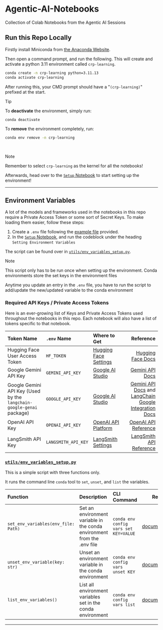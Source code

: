 # Agentic-AI-Notebooks

Collection of Colab Notebooks from the Agentic AI Sessions

## Run this Repo Locally

Firstly install Miniconda from [the Anaconda Website](https://docs.anaconda.com/miniconda/install/).

Then open a command prompt, and run the following. This will create and activate a python 3.11 environment called `crp-learning`.

```bash
conda create -n crp-learning python=3.11.13
conda activate crp-learning
```

After running this, your CMD prompt should have a "`(crp-learning)`" prefixed at the start.

> [!TIP]
> To **deactivate** the environment, simply run:
>
> ```bash
> conda deactivate
> ```
>
> To **remove** the environment completely, run:
>
> ```bash
> conda env remove -n crp-learning
> ```

<br/>

> [!NOTE]
> Remember to select `crp-learning` as the kernel for all the notebooks!

Afterwards, head over to the [`Setup` Notebook](.Setup.ipynb) to start setting up the environment!

---

## Environment Variables

A lot of the models and frameworks used in the notebooks in this repo require a Private Access Token or some sort of Secret Keys.
To make loading them easier, follow these steps:

1. Create a `.env` file following the [example file](.env.example) provided.
2. In the [`Setup` Notebook](.Setup.ipynb), and run the codeblock under the heading `Setting Environment Variables`

The script can be found over in [`utils/env_variables_setup.py`](utils/env_variables_setup.py).

> [!NOTE]
> This script only has to be run once when setting up the environment. Conda environments store the set keys in the environment files
>
> Anytime you update an entry in the `.env` file, you have to run the script to add/update the new/updated variable to the conda environment

### Required API Keys / Private Access Tokens

Here is an ever-growing list of Keys and Private Access Tokens used throughout the notebooks in this repo. Each notebook will also have a list of tokens specific to that notebook.

| Token Name                                                           | `.env` Name         | Where to Get                                                                      |                                                                                                                                                                        Reference |
| :------------------------------------------------------------------- | :------------------ | :-------------------------------------------------------------------------------- | -------------------------------------------------------------------------------------------------------------------------------------------------------------------------------: |
| Hugging Face User Access Token                                       | `HF_TOKEN`          | [Hugging Face Settings](https://huggingface.co/settings/tokens)                   |                                                                                                                                 [Hugging Face Docs](https://huggingface.co/docs) |
| Google Gemini API Key                                                | `GEMINI_API_KEY`    | [Google AI Studio](https://aistudio.google.com/api-keys)                          |                                                                                                              [Gemini API Docs](https://ai.google.dev/gemini-api/docs/quickstart) |
| Google Gemini API Key (Used by the `langchain-google-genai` package) | `GOOGLE_API_KEY`    | [Google AI Studio](https://aistudio.google.com/api-keys)                          | [Gemini API Docs](https://ai.google.dev/gemini-api/docs/quickstart) and [LangChain Google Integration Docs](https://docs.langchain.com/oss/python/integrations/providers/google) |
| OpenAI API Key                                                       | `OPENAI_API_KEY`    | [OpenAI API Platform](https://platform.openai.com/settings/organization/api-keys) |                                                                                              [OpenAI API Reference](https://platform.openai.com/docs/api-reference/introduction) |
| LangSmith API Key                                                    | `LANGSMITH_API_KEY` | [LangSmith Settings](https://smith.langchain.com/settings)                        |                                                                                                             [LangSmith API Reference](https://docs.langchain.com/langsmith/home) |

### [`utils/env_variables_setup.py`](utils/env_variables_setup.py)

This is a simple script with three functions only.

It runs the command line `conda` tool to `set`, `unset`, and `list` the variables.

| Function                            | Description                                                             | CLI Command                           |                                                                                           Reference |
| :---------------------------------- | :---------------------------------------------------------------------- | :------------------------------------ | --------------------------------------------------------------------------------------------------: |
| `set_env_variables(env_file: Path)` | Set an environment variable in the conda environment from the .env file | `conda env config vars set KEY=VALUE` |   [documentation](https://docs.conda.io/projects/conda/en/stable/commands/env/config/vars/set.html) |
| `unset_env_variable(key: str)`      | Unset an environment variable in the conda environment                  | `conda env config vars unset KEY`     | [documentation](https://docs.conda.io/projects/conda/en/stable/commands/env/config/vars/unset.html) |
| `list_env_variables()`              | List all environment variables set in the conda environment             | `conda env config vars list`          |  [documentation](https://docs.conda.io/projects/conda/en/stable/commands/env/config/vars/list.html) |

---
